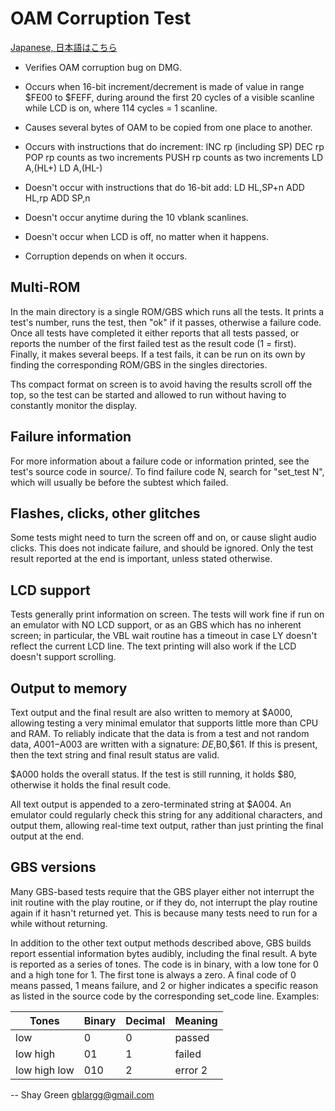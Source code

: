 # OAM Corruption Test

[Japanese, 日本語はこちら](./README.ja.md)

* Verifies OAM corruption bug on DMG.

* Occurs when 16-bit increment/decrement is made of value in range $FE00
to $FEFF, during around the first 20 cycles of a visible scanline while
LCD is on, where 114 cycles = 1 scanline.

* Causes several bytes of OAM to be copied from one place to another.

* Occurs with instructions that do increment:
	INC rp (including SP)
	DEC rp
	POP rp      counts as two increments
	PUSH rp     counts as two increments
	LD A,(HL+)
	LD A,(HL-)

* Doesn't occur with instructions that do 16-bit add:
	LD HL,SP+n
	ADD HL,rp
	ADD SP,n

* Doesn't occur anytime during the 10 vblank scanlines.

* Doesn't occur when LCD is off, no matter when it happens.

* Corruption depends on when it occurs.


## Multi-ROM

In the main directory is a single ROM/GBS which runs all the tests. It
prints a test's number, runs the test, then "ok" if it passes, otherwise
a failure code. Once all tests have completed it either reports that all
tests passed, or reports the number of the first failed test as the
result code (1 = first). Finally, it makes several beeps. If a test
fails, it can be run on its own by finding the corresponding ROM/GBS in
the singles directories.

Ths compact format on screen is to avoid having the results scroll off
the top, so the test can be started and allowed to run without having to
constantly monitor the display. 

## Failure information

For more information about a failure code or information printed, see
the test's source code in source/. To find failure code N, search for
"set_test N", which will usually be before the subtest which failed.


## Flashes, clicks, other glitches

Some tests might need to turn the screen off and on, or cause slight
audio clicks. This does not indicate failure, and should be ignored.
Only the test result reported at the end is important, unless stated
otherwise.


## LCD support

Tests generally print information on screen. The tests will work fine if
run on an emulator with NO LCD support, or as an GBS which has no
inherent screen; in particular, the VBL wait routine has a timeout in
case LY doesn't reflect the current LCD line. The text printing will
also work if the LCD doesn't support scrolling.


## Output to memory

Text output and the final result are also written to memory at $A000,
allowing testing a very minimal emulator that supports little more than
CPU and RAM. To reliably indicate that the data is from a test and not
random data, $A001-$A003 are written with a signature: $DE,$B0,$61. If
this is present, then the text string and final result status are valid.

$A000 holds the overall status. If the test is still running, it holds
$80, otherwise it holds the final result code.

All text output is appended to a zero-terminated string at $A004. An
emulator could regularly check this string for any additional
characters, and output them, allowing real-time text output, rather than
just printing the final output at the end.


## GBS versions

Many GBS-based tests require that the GBS player either not interrupt
the init routine with the play routine, or if they do, not interrupt the
play routine again if it hasn't returned yet. This is because many tests
need to run for a while without returning.

In addition to the other text output methods described above, GBS builds
report essential information bytes audibly, including the final result.
A byte is reported as a series of tones. The code is in binary, with a
low tone for 0 and a high tone for 1. The first tone is always a zero. A
final code of 0 means passed, 1 means failure, and 2 or higher indicates
a specific reason as listed in the source code by the corresponding
set_code line. Examples:

Tones        | Binary | Decimal | Meaning
-----------  | ------ | ------- | -------
low          |  0     | 0       | passed
low high     |  01    | 1       | failed
low high low | 010    | 2       | error 2

-- 
Shay Green <gblargg@gmail.com>

